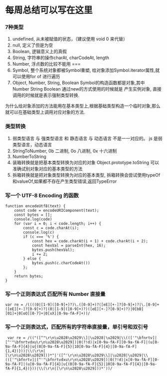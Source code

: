 # 每周总结可以写在这里

### 7种类型  
1. undefined, 从未被赋值的状态，（建议使用 void 0 来代替）  
2. null, 定义了但是为空  
3. Boolean, 逻辑意义上的真假  
4. String, 字符串的操作charAt, charCodeAt, length  
5. Number, 浮点数的比较不能用 ===   
6. Symbol, 整个系统对象都被Symbol重塑, 给对象添加Symbol.iterator属性,就可以使用for of 进行遍历  
7. Object, Number, String, Boolean Symbol的构造函数都是对象,其中 Number String Boolean 通过new的方式使用的时候就是 产生实例对象, 直接调用的时候就是表示强制类型转换.

为什么给对象添加的方法能用在基本类型上,根据基础类型构造一个临时对象,那么就可以在基础类型上调用对应对象的方法.

### 类型转换


1. 弱类型语言 与 强类型语言 和 静态语言 与 动态语言 不是一一对应的。 js 是弱类型语言，动态语言  
2. StringToNumber, 0b 二进制, 0o 八进制, 0x 十六进制  
3. NumberToString  
4. 装箱转换就是把基本类型转换为对应的对象  Object.prototype.toString 可以准确试别对象对应的基本类型的方法
5. 拆箱转换就是把对象类型转换为对应的基本类型, 拆箱转换会尝试使用typeOf和valueOf,如果都不存在产生类型错误,返回TypeError  

### 写一个 UTF-8 Encoding 的函数
```
function encodeUtf8(text) {
    const code = encodeURIComponent(text);
    const bytes = [];
	console.log(code)
    for (var i = 0; i < code.length; i++) {
        const c = code.charAt(i);
		console.log(c)
        if (c === '%') {
            const hex = code.charAt(i + 1) + code.charAt(i + 2);
            const hexVal = parseInt(hex, 16);
            bytes.push(hexVal);
            i += 2;
        } else {
			bytes.push(c.charCodeAt())
		};
    }
    return bytes;
}
```

### 写一个正则表达式 匹配所有 Number 直接量

```
var re = /((((0|[1-9]([0-9]+)?)\.([0-9]+)?([eE][+-]?[0-9]+)?|\.[0-9]+([eE][+-]?[0-9]+)?|(0|[1-9]([0-9]+)?)([eE][+-]?[0-9]+)?)|0[bB][01]+|0[oO][0-7]+|0[xX][0-9a-fA-F]+))/
```
### 写一个正则表达式，匹配所有的字符串直接量，单引号和双引号

```
 var re = /(("([^"\r\n\u2028\u2029\\]|\u2028|\u2029|\\((['"\bfnrtv]|[^'"\bfnrtvdxu\r\n\u2028\u2029])|0(?!d)|x[0-9a-fA-F][0-9a-fA-F]|(u[0-9a-fA-F]{4}|u{(0[0-9a-fA-F]{5}|10[0-9a-fA-F]{4}|[0-9a-fA-F]{1,4})}))|\\(\r\n|[\r\n\u2028\u2029]))*"|'([^'\r\n\u2028\u2029\\]|\u2028|\u2029|\\((['"\bfnrtv]|[^'"\bfnrtvdxu\r\n\u2028\u2029])|0(?!d)|x[0-9a-fA-F][0-9a-fA-F]|(u[0-9a-fA-F]{4}|u{(0[0-9a-fA-F]{5}|10[0-9a-fA-F]{4}|[0-9a-fA-F]{1,4})}))|\\(\r\n|[\r\n\u2028\u2029]))*'))/
```
